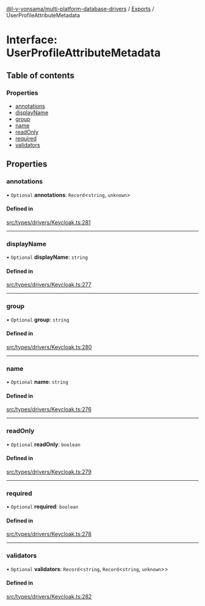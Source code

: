 [@l-v-yonsama/multi-platform-database-drivers](../README.md) / [Exports](../modules.md) / UserProfileAttributeMetadata

# Interface: UserProfileAttributeMetadata

## Table of contents

### Properties

- [annotations](UserProfileAttributeMetadata.md#annotations)
- [displayName](UserProfileAttributeMetadata.md#displayname)
- [group](UserProfileAttributeMetadata.md#group)
- [name](UserProfileAttributeMetadata.md#name)
- [readOnly](UserProfileAttributeMetadata.md#readonly)
- [required](UserProfileAttributeMetadata.md#required)
- [validators](UserProfileAttributeMetadata.md#validators)

## Properties

### annotations

• `Optional` **annotations**: `Record`<`string`, `unknown`\>

#### Defined in

[src/types/drivers/Keycloak.ts:281](https://github.com/l-v-yonsama/db-drivers/blob/ac704c4/src/types/drivers/Keycloak.ts#L281)

___

### displayName

• `Optional` **displayName**: `string`

#### Defined in

[src/types/drivers/Keycloak.ts:277](https://github.com/l-v-yonsama/db-drivers/blob/ac704c4/src/types/drivers/Keycloak.ts#L277)

___

### group

• `Optional` **group**: `string`

#### Defined in

[src/types/drivers/Keycloak.ts:280](https://github.com/l-v-yonsama/db-drivers/blob/ac704c4/src/types/drivers/Keycloak.ts#L280)

___

### name

• `Optional` **name**: `string`

#### Defined in

[src/types/drivers/Keycloak.ts:276](https://github.com/l-v-yonsama/db-drivers/blob/ac704c4/src/types/drivers/Keycloak.ts#L276)

___

### readOnly

• `Optional` **readOnly**: `boolean`

#### Defined in

[src/types/drivers/Keycloak.ts:279](https://github.com/l-v-yonsama/db-drivers/blob/ac704c4/src/types/drivers/Keycloak.ts#L279)

___

### required

• `Optional` **required**: `boolean`

#### Defined in

[src/types/drivers/Keycloak.ts:278](https://github.com/l-v-yonsama/db-drivers/blob/ac704c4/src/types/drivers/Keycloak.ts#L278)

___

### validators

• `Optional` **validators**: `Record`<`string`, `Record`<`string`, `unknown`\>\>

#### Defined in

[src/types/drivers/Keycloak.ts:282](https://github.com/l-v-yonsama/db-drivers/blob/ac704c4/src/types/drivers/Keycloak.ts#L282)
